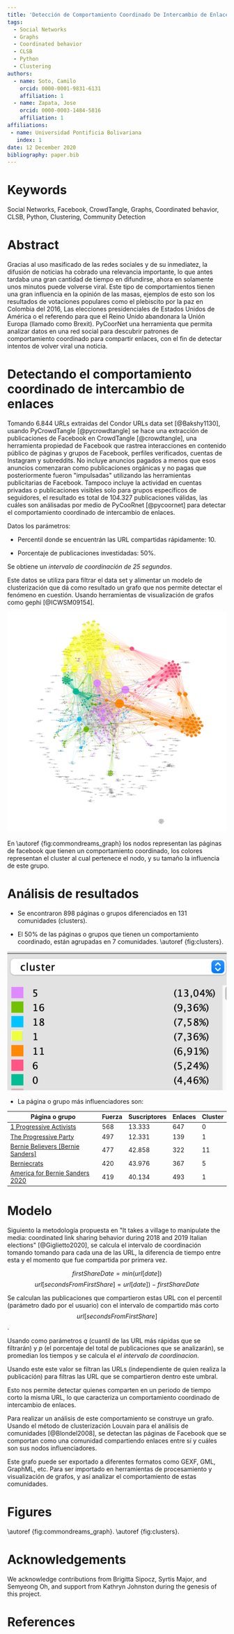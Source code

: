 ```yaml
---
title: 'Detección de Comportamiento Coordinado De Intercambio de Enlaces (Coordinated Link Sharing)'
tags:
  - Social Networks
  - Graphs
  - Coordinated behavior
  - CLSB
  - Python
  - Clustering
authors:
  - name: Soto, Camilo
    orcid: 0000-0001-9831-6131
    affiliation: 1
  - name: Zapata, Jose
    orcid: 0000-0003-1484-5816
    affiliation: 1
affiliations:
 - name: Universidad Pontificia Bolivariana
   index: 1
date: 12 December 2020
bibliography: paper.bib
---
```


# Keywords
Social Networks, Facebook, CrowdTangle, Graphs, Coordinated behavior, CLSB, Python, Clustering, Community Detection

# Abstract

Gracias al uso masificado de las redes sociales y de su inmediatez, la difusión de noticias ha cobrado una relevancia importante, lo que antes tardaba una gran cantidad de tiempo en difundirse, ahora en solamente unos minutos puede volverse viral. Este tipo de comportamientos tienen una gran influencia en la opinión de las masas, ejemplos de esto son los resultados de votaciones populares como el plebiscito por la paz en Colombia del 2016, Las elecciones presidenciales de Estados Unidos de América o el referendo para que el Reino Unido abandonara la Unión Europa (llamado como Brexit). PyCoorNet una herramienta que permita analizar datos en una red social para descubrir patrones de comportamiento coordinado para compartir enlaces, con el fin de detectar intentos de volver viral una noticia.

# Detectando el comportamiento coordinado de intercambio de enlaces
Tomando 6.844 URLs extraidas del Condor URLs data set [@Bakshy1130], usando PyCrowdTangle [@pycrowdtangle] se hace una extracción de publicaciones de Facebook en CrowdTangle [@crowdtangle], una herramienta propiedad de Facebook que rastrea interacciones en contenido público de páginas y grupos de Facebook, perfiles verificados, cuentas de Instagram y subreddits. No incluye anuncios pagados a menos que esos anuncios comenzaran como publicaciones orgánicas y no pagas que posteriormente fueron "impulsadas" utilizando las herramientas publicitarias de Facebook. Tampoco incluye la actividad en cuentas privadas o publicaciones visibles solo para grupos específicos de seguidores, el resultado es total de 104.327 publicaciones válidas, las cuáles son análisadas por medio de PyCooRnet [@pycoornet] para detectar el comportamiento coordinado de intercambio de enlaces.

Datos los parámetros:

* Percentil donde se encuentrán las URL compartidas rápidamente: 10.

* Porcentaje de publicaciones investidadas: 50%.

Se obtiene un *intervalo de coordinación de 25 segundos*.

Este datos se utiliza para filtrar el data set y alimentar un modelo de clusterización que dá como resultado un grafo que nos permite detectar el fenómeno en cuestión. Usando herramientas de visualización de grafos como gephi [@ICWSM09154].

![Grafo de análises de commondreams.\label{fig:commondreams_graph}](img/commondreams_graph.png)

En \autoref {fig:commondreams_graph} los nodos representan las páginas de facebook que tienen un comportamiento coordinado, los colores representan el cluster al cual pertenece el nodo, y su tamaño la influencia de este grupo.

# Análisis de resultados

* Se encontraron 898 páginas o grupos diferenciados en 131 comunidades (clusters).

* El 50% de las páginas o grupos que tienen un comportamiento coordinado, están agrupadas en 7 comunidades. \autoref {fig:clusters}.

![Comunidades.\label{fig:clusters}](img/clusters.png)

* La página o grupo más influenciadores son:

| Página o grupo                                                                 | Fuerza | Suscriptores | Enlaces | Cluster |
|--------------------------------------------------------------------------------|--------|--------------|---------|---------|
| [1 Progressive Activists](https://www.facebook.com/940257989416472)            | 568    | 13.333       | 647     | 0       |
| [The Progressive Party](https://www.facebook.com/742985139150026)              | 497    | 12.331       | 139     | 1       |
| [Bernie Believers [Bernie Sanders]](https://www.facebook.com/1500083383618517) | 477    | 42.858       | 322     | 11      |
| [Berniecrats](https://www.facebook.com/547808012048444)                        | 420    | 43.976       | 367     | 5       |
| [America for Bernie Sanders 2020](https://www.facebook.com/208802505933373)    | 419    | 40.134       | 493     | 1       |


# Modelo
Siguiento la metodología propuesta en "It takes a village to manipulate the media: coordinated link sharing behavior during 2018 and 2019 Italian elections" [@Giglietto2020], se calcula el intervalo de coordinación tomando tomando para cada una de las URL, la diferencia de tiempo entre esta y el momento que fue compartida por primera vez.

$$firstShareDate = min(url[date])$$
$$url[secondsFromFirstShare] = url[date])-firstShareDate$$

Se calculan las publicaciones que compartieron estas URL con el percentil (parámetro dado por el usuario) con el intervalo de compartido más corto $$url[secondsFromFirstShare]$$.

Usando como parámetros *q* (cuantil de las URL más rápidas que se filtrarán) y *p* (el porcentaje del total de publicaciones que se analizarán), se promedian los tiempos y se calcula el *el intervalo de coordinacion*.

Usando este este valor se filtran las URLs (independiente de quien realiza la publicación) para filtras las URL que se compartieron dentro este umbral.

Esto nos permite detectar quienes comparten en un periodo de tiempo corto la misma URL, lo que caracteriza un comportamiento coordinado de intercambio de enlaces.

Para realizar un análisis de este comportamiento se construye un grafo. Usando el  método de clusterización Louvain para el análisis de comunidades [@Blondel2008], se detectan las páginas de Facebook que se comportan como una comunidad compartiendo enlaces entre sí y cuáles son sus nodos influenciadores.

Este grafo puede ser exportado a diferentes formatos como GEXF, GML, GraphML, etc. Para ser importado en herramientas de procesamiento y visualización de grafos, y así analizar el comportamiento de estas comunidades.


# Figures
\autoref {fig:commondreams_graph}.
\autoref {fig:clusters}.

# Acknowledgements

We acknowledge contributions from Brigitta Sipocz, Syrtis Major, and Semyeong
Oh, and support from Kathryn Johnston during the genesis of this project.

# References
